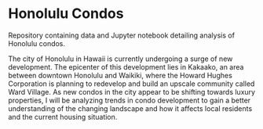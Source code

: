 # Honolulu Condos

Repository containing data and Jupyter notebook detailing analysis of Honolulu condos.

The city of Honolulu in Hawaii is currently undergoing a surge of new development. The epicenter of this development lies in Kakaako, an area between downtown
Honolulu and Waikiki, where the Howard Hughes Corporation is planning to redevelop and build an upscale community called Ward Village. As new condos in the city
appear to be shifting towards luxury properties, I will be analyzing trends in condo development to gain a better understanding of the changing landscape and how it
affects local residents and the current housing situation.
